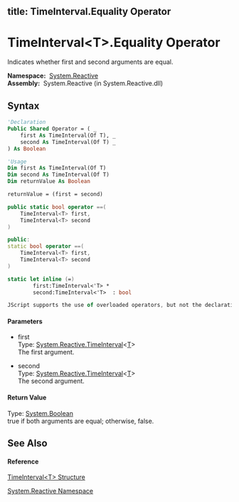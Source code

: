 title: TimeInterval<T>.Equality Operator
---
# TimeInterval\<T\>.Equality Operator

Indicates whether first and second arguments are equal.

**Namespace:**  [System.Reactive](System.Reactive/System.Reactive)  
**Assembly:**  System.Reactive (in System.Reactive.dll)

## Syntax

```vb
'Declaration
Public Shared Operator = ( _
    first As TimeInterval(Of T), _
    second As TimeInterval(Of T) _
) As Boolean
```

```vb
'Usage
Dim first As TimeInterval(Of T)
Dim second As TimeInterval(Of T)
Dim returnValue As Boolean

returnValue = (first = second)
```

```csharp
public static bool operator ==(
    TimeInterval<T> first,
    TimeInterval<T> second
)
```

```c++
public:
static bool operator ==(
    TimeInterval<T> first, 
    TimeInterval<T> second
)
```

```fsharp
static let inline (=)
        first:TimeInterval<'T> * 
        second:TimeInterval<'T>  : bool
```

```javascript
JScript supports the use of overloaded operators, but not the declaration of new ones.
```

#### Parameters

- first  
  Type: [System.Reactive.TimeInterval](TimeInterval/TimeInterval(T))\<[T](TimeInterval/TimeInterval(T))\>  
  The first argument.

- second  
  Type: [System.Reactive.TimeInterval](TimeInterval/TimeInterval(T))\<[T](TimeInterval/TimeInterval(T))\>  
  The second argument.

#### Return Value

Type: [System.Boolean](https://msdn.microsoft.com/en-us/library/a28wyd50)  
true if both arguments are equal; otherwise, false.

## See Also

#### Reference

[TimeInterval\<T\> Structure](TimeInterval/TimeInterval(T))

[System.Reactive Namespace](System.Reactive/System.Reactive)






